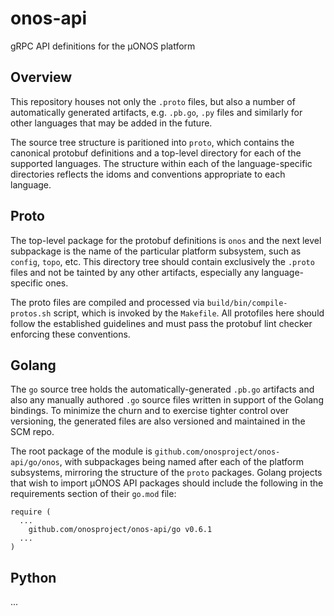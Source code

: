 # onos-api
gRPC API definitions for the µONOS platform

## Overview
This repository houses not only the `.proto` files, but also a number of automatically generated artifacts, e.g. `.pb.go`, `.py` files and similarly for other languages that may be added in the future.

The source tree structure is paritioned into `proto`, which contains the canonical protobuf definitions and a top-level directory for each of the supported languages. The structure within each of the language-specific directories reflects the idoms and conventions appropriate to each language.

## Proto
The top-level package for the protobuf definitions is `onos` and the next level subpackage is the name of the particular platform subsystem, such as `config`, `topo`, etc. This directory tree should contain exclusively the `.proto` files and not be tainted by any other artifacts, especially any language-specific ones.

The proto files are compiled and processed via `build/bin/compile-protos.sh` script, which is invoked by the `Makefile`. All protofiles here should follow the established guidelines and must pass the protobuf lint checker enforcing these conventions.

## Golang
The `go` source tree holds the automatically-generated `.pb.go` artifacts and also any manually authored `.go` source files written in support of the Golang bindings. To minimize the churn and to exercise tighter control over versioning, the generated files are also versioned and maintained in the SCM repo.

The root package of the module is `github.com/onosproject/onos-api/go/onos`, with subpackages being named after each of the platform subsystems, mirroring the structure of the `proto` packages. Golang projects that wish to import µONOS API packages should include the following in the requirements section of their `go.mod` file:

```
require (
  ...
	github.com/onosproject/onos-api/go v0.6.1
  ...
)

```


## Python
...

